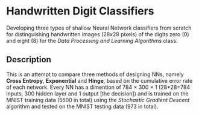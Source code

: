 # Handwritten Digit Classifiers
Developing three types of shallow Neural Network classifiers from scratch for distinguishing handwritten images (28x28 pixels) of the digits zero (0) and eight (8) for the _Data Processing and Learning Algorithms_ class.

## Description
This is an attempt to compare three methods of designing NNs, namely **Cross Entropy**, **Exponential** and **Hinge**, based on the cumulative error rate of each network. Every NN has a dimention of 784 × 300 × 1 (28*28=784 inputs, 300 hidden layer and 1 output [the decision]) and is trained on the MNIST training data (5500 in total) using the _Stochastic Gradient Descent_ algorithm and tested on the MNIST testing data (973 in total).
